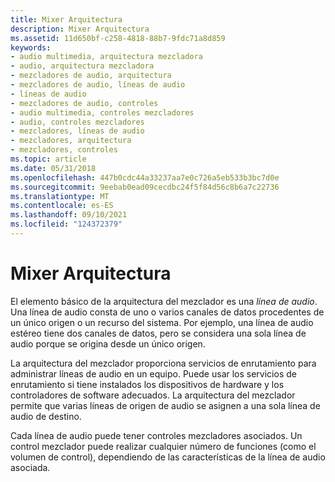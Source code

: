 ```yaml
---
title: Mixer Arquitectura
description: Mixer Arquitectura
ms.assetid: 11d650bf-c258-4818-88b7-9fdc71a8d859
keywords:
- audio multimedia, arquitectura mezcladora
- audio, arquitectura mezcladora
- mezcladores de audio, arquitectura
- mezcladores de audio, líneas de audio
- líneas de audio
- mezcladores de audio, controles
- audio multimedia, controles mezcladores
- audio, controles mezcladores
- mezcladores, líneas de audio
- mezcladores, arquitectura
- mezcladores, controles
ms.topic: article
ms.date: 05/31/2018
ms.openlocfilehash: 447b0cdc44a33237aa7e0c726a5eb533b3bc7d0e
ms.sourcegitcommit: 9eebab0ead09cecdbc24f5f84d56c8b6a7c22736
ms.translationtype: MT
ms.contentlocale: es-ES
ms.lasthandoff: 09/10/2021
ms.locfileid: "124372379"
---
```

# <a name="mixer-architecture"></a>Mixer Arquitectura

El elemento básico de la arquitectura del mezclador es una *línea de audio*. Una línea de audio consta de uno o varios canales de datos procedentes de un único origen o un recurso del sistema. Por ejemplo, una línea de audio estéreo tiene dos canales de datos, pero se considera una sola línea de audio porque se origina desde un único origen.

La arquitectura del mezclador proporciona servicios de enrutamiento para administrar líneas de audio en un equipo. Puede usar los servicios de enrutamiento si tiene instalados los dispositivos de hardware y los controladores de software adecuados. La arquitectura del mezclador permite que varias líneas de origen de audio se asignen a una sola línea de audio de destino.

Cada línea de audio puede tener controles mezcladores asociados. Un control mezclador puede realizar cualquier número de funciones (como el volumen de control), dependiendo de las características de la línea de audio asociada.

 

 




